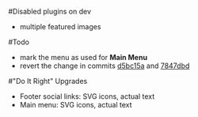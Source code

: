 #Disabled plugins on dev
 - multiple featured images

#Todo
 - mark the menu as used for **Main Menu**
 - revert the change in commits [d5bc15a](https://github.com/macbookandrew/IT-ROI-dev/commit/d5bc15a) and [7847dbd](https://github.com/macbookandrew/IT-ROI-dev/commit/7847dbd)

#"Do It Right" Upgrades
 - Footer social links: SVG icons, actual text
 - Main menu: SVG icons, actual text
 